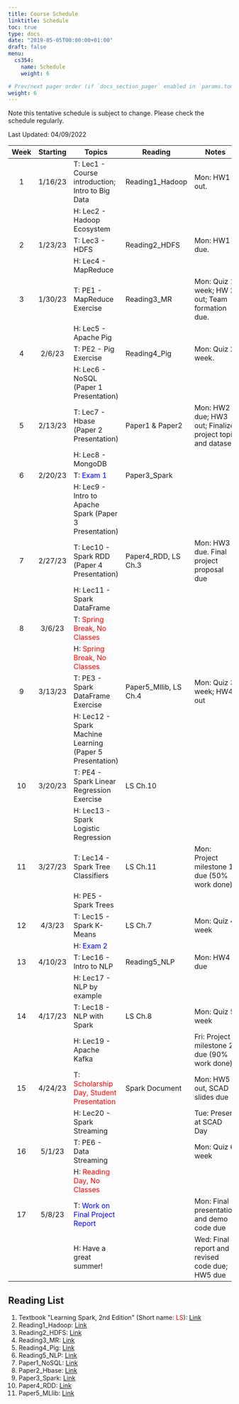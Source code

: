 ```yaml
---
title: Course Schedule
linktitle: Schedule
toc: true
type: docs
date: "2019-05-05T00:00:00+01:00"
draft: false
menu:
  cs354:
    name: Schedule
    weight: 6

# Prev/next pager order (if `docs_section_pager` enabled in `params.toml`)
weight: 6
---
```


Note this tentative schedule is subject to change. Please check the schedule regularly.

Last Updated: 04/09/2022

| Week | Starting |                          Topics                          |        Reading        |                      Notes                      |
|:----:|:--------:|----------------------------------------------------------|-----------------------|-------------------------------------------------|
|   1  |  1/16/23 | T: Lec1 - Course introduction; Intro to Big Data         |    Reading1_Hadoop    | Mon: HW1 out.                                   |
|      |          | H: Lec2 - Hadoop Ecosystem                               |                       |                                                 |
|   2  |  1/23/23 | T: Lec3 - HDFS                                           |     Reading2_HDFS     | Mon: HW1 due.                                   |
|      |          | H: Lec4 - MapReduce                                      |                       |                                                 |
|   3  |  1/30/23 | T: PE1 - MapReduce Exercise                              |      Reading3_MR      | Mon: Quiz 1 week; HW 2 out; Team formation due. |
|      |          | H: Lec5 - Apache Pig                                     |                       |                                                 |
|   4  |  2/6/23  | T: PE2 - Pig Exercise                                    |      Reading4_Pig     | Mon: Quiz 2 week.                               |
|      |          | H: Lec6 - NoSQL (Paper 1 Presentation)                   |                       |                                                 |
|   5  |  2/13/23 | T: Lec7 - Hbase (Paper 2 Presentation)                   |    Paper1 & Paper2    | Mon: HW2 due; HW3 out; Finalize project topic and dataset. |
|      |          | H: Lec8 - MongoDB                                        |                       |                                                 |
|   6  |  2/20/23 | T: <span style="color:blue">Exam 1</span>                |      Paper3_Spark     |                                                 |
|      |          | H: Lec9 - Intro to Apache Spark (Paper 3 Presentation)   |                       |                                                 |
|   7  |  2/27/23 | T: Lec10 - Spark RDD (Paper 4 Presentation)              |  Paper4_RDD, LS Ch.3  | Mon: HW3 due. Final project proposal due        |
|      |          | H: Lec11 - Spark DataFrame                               |                       |                                                 |
|   8  |  3/6/23  | T: <span style="color:red">Spring Break, No Classes</span>|                      |                                                 |
|      |          | H: <span style="color:red">Spring Break, No Classes</span>|                      |                                                 |
|   9  |  3/13/23 | T: PE3 - Spark DataFrame Exercise                        | Paper5_Mllib, LS Ch.4 | Mon: Quiz 3 week; HW4 out                       |
|      |          | H: Lec12 - Spark Machine Learning (Paper 5 Presentation) |                       |                                                 |
|  10  |  3/20/23 | T: PE4 - Spark Linear Regression Exercise                |        LS Ch.10       |                                                 |
|      |          | H: Lec13 - Spark Logistic Regression                     |                       |                                                 |
|  11  |  3/27/23 | T: Lec14 - Spark Tree Classifiers                        |        LS Ch.11       | Mon: Project milestone 1 due (50% work done)    |
|      |          | H: PE5 - Spark Trees                                     |                       |                                                 |
|  12  |  4/3/23  | T: Lec15 - Spark K-Means                                 |        LS Ch.7        | Mon: Quiz 4 week                                |
|      |          | H: <span style="color:blue">Exam 2</span>                |                       |                                                 |
|  13  |  4/10/23 | T: Lec16 - Intro to NLP                                  |      Reading5_NLP     | Mon: HW4 due                                    |
|      |          | H: Lec17 - NLP by example                                |                       |                                                 |
|  14  |  4/17/23 | T: Lec18 - NLP with Spark                                |        LS Ch.8        | Mon: Quiz 5 week                                |
|      |          | H: Lec19 - Apache Kafka                                  |                       | Fri: Project milestone 2 due (90% work done)    |
|  15  |  4/24/23 | T: <span style="color:red">Scholarship Day, Student Presentation</span>|  Spark Document   | Mon: HW5 out, SCAD slides due                   |
|      |          | H: Lec20 - Spark Streaming                               |                       | Tue: Present at SCAD Day                        |
|  16  |  5/1/23  | T: PE6 - Data Streaming                                  |                       | Mon: Quiz 6 week                                |
|      |          | H: <span style="color:red">Reading Day, No Classes</span>|                       |                                                 |
|  17  |  5/8/23  | T: <span style="color:blue">Work on Final Project Report</span>|           | Mon: Final presentation and demo code due       |
|      |          | H: Have a great summer!                                  |                       | Wed: Final report and revised code due; HW5 due |

## Reading List

1. Textbook "Learning Spark, 2nd Edition" (Short name: <span style="color:red">LS</span>): [Link](https://peilong.github.io/files/ds420/LearningSpark2.0.pdf)
2. Reading1_Hadoop: [Link](https://peilong.github.io/files/ds420/Reading1_Hadoop.pdf)
3. Reading2_HDFS: [Link](https://peilong.github.io/files/ds420/Reading2_HDFS.pdf)
4. Reading3_MR: [Link](https://peilong.github.io/files/ds420/Reading3_MR.pdf)
5. Reading4_Pig: [Link](https://peilong.github.io/files/ds420/Reading4_Pig.pdf)
6. Reading5_NLP: [Link](https://peilong.github.io/files/ds420/Reading5_NLP.pdf)
7. Paper1_NoSQL: [Link](https://peilong.github.io/files/ds420/Paper1_NoSQL.pdf)
8. Paper2_Hbase: [Link](https://peilong.github.io/files/ds420/Paper2_Hbase.pdf)
9. Paper3_Spark: [Link](https://peilong.github.io/files/ds420/Paper3_Spark.pdf)
10. Paper4_RDD: [Link](https://peilong.github.io/files/ds420/Paper4_RDD.pdf)
11. Paper5_MLlib: [Link](https://peilong.github.io/files/ds420/Paper5_MLlib.pdf)